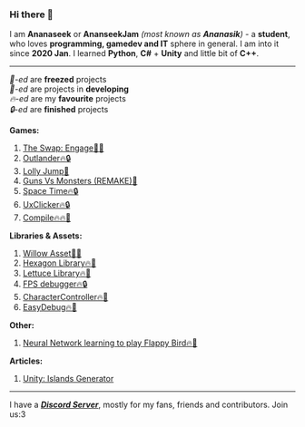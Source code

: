 ### Hi there 👋

I am **Ananaseek** or **AnanseekJam** *(most known as **Ananasik**)* - a **student**, who loves **programming, gamedev and IT** sphere in general. I am into it since **2020 Jan**. I learned **Python**, **C#** + **Unity** and little bit of **C++**.
<hr>

*🧊-ed* are **freezed** projects<br>
*🔨-ed* are projects in **developing**<br>
*🔥-ed* are my **favourite** projects<br>
*🔒-ed* are **finished** projects <br>

 **Games:**

1. <a href="https://ananasikdev.github.io/TheSwapEngageWeb/">The Swap: Engage🧊🔥</a><br/>
2. <a href="https://github.com/AnanasikDev/Outlander">Outlander🔥🔒</a><br/>
3. <a href="https://github.com/AnanasikDev/LollyJump">Lolly Jump🔨</a><br/>
4. <a href="https://github.com/AnanasikDev/Strategy">Guns Vs Monsters (REMAKE)🧊</a><br/>
5. <a href="https://github.com/AnanasikDev/SpaceTime">Space Time🔥🔒</a><br/>
6. <a href="https://github.com/AnanasikDev/UxClicker">UxClicker🔥🔒</a><br/>
7. <a href="https://github.com/AnanasikDev/Compile">Compile🔥🔥🧊</a><br/>
 
**Libraries & Assets:**

1. <a href="https://github.com/AnanasikDev/Willow">Willow Asset🧊🔥</a><br/>
2. <a href="https://github.com/AnanasikDev/Hexagon">Hexagon Library🔥🧊</a><br/>
3. <a href="https://github.com/AnanasikDev/Lettuce">Lettuce Library🔥🧊</a><br/>
4. <a href="https://github.com/AnanasikDev/FrameRateDebugger">FPS debugger🔥🔒</a><br/>
5. <a href="https://github.com/AnanasikDev/CharacterController">CharacterController🔥🧊</a><br/>
6. <a href="https://github.com/AnanasikDev/EasyDebug">EasyDebug🔥🧊</a><br/>

**Other:**

1. <a href="https://github.com/AnanasikDev/FlappyBirdAI">Neural Network learning to play Flappy Bird🔥🔨</a><br/>

**Articles:**

1. <a href="https://gist.github.com/AnanasikDev/5428d58d26ef165ca74457f8ba163290">Unity: Islands Generator</a><br/>

<hr>

I have a ***<a href="https://discord.gg/HRB6KG8Xby">Discord Server</a>***, mostly for my fans, friends and contributors. Join us:3<br/>
